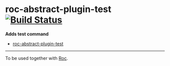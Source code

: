 # roc-abstract-plugin-test [![Build Status](https://travis-ci.org/rocjs/roc-abstract-plugin-test.svg?branch=master)](https://travis-ci.org/rocjs/roc-abstract-plugin-test)

__Adds test command__  
- [roc-abstract-plugin-test](/extensions/roc-abstract-plugin-test)

---
To be used together with [Roc](https://github.com/rocjs/roc).
